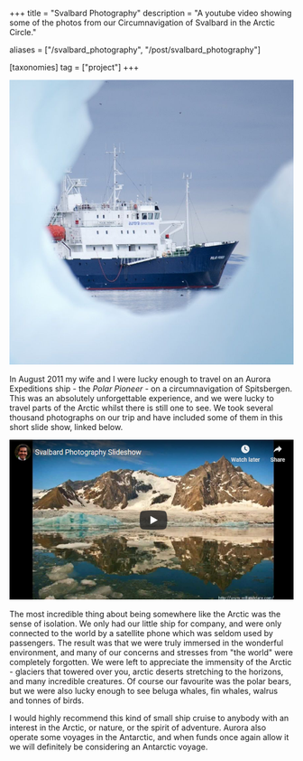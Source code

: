 +++
title = "Svalbard Photography"
description = "A youtube video showing some of the photos from our Circumnavigation of Svalbard in the Arctic Circle."

aliases = ["/svalbard_photography", "/post/svalbard_photography"]

[taxonomies]
tag = ["project"]
+++

![The Polar Pioneer, Svalbard 2011](svalbard_header.jpg)

In August 2011 my wife and I were lucky enough to travel on an Aurora
Expeditions ship - the *Polar Pioneer* - on a circumnavigation of Spitsbergen.
This was an absolutely unforgettable experience, and we were lucky to travel
parts of the Arctic whilst there is still one to see. We took several thousand
photographs on our trip and have included some of them in this short slide show,
linked below.

[![Svalbard Photograph Slideshow link](svalbard_youtube_splash.png)](https://youtu.be/gMbyqPFETMk)

The most incredible thing about being somewhere like the Arctic was the sense of isolation. We only had our little ship for company, and were only connected to the world by a satellite phone which was seldom used by passengers. The result was that we were truly immersed in the wonderful environment, and many of our concerns and stresses from "the world" were completely forgotten. We were left to appreciate the immensity of the Arctic - glaciers that towered over you, arctic deserts stretching to the horizons, and many incredible creatures. Of course our favourite was the polar bears, but we were also lucky enough to see beluga whales, fin whales, walrus and tonnes of birds.

I would highly recommend this kind of small ship cruise to anybody with an interest in the Arctic, or nature, or the spirit of adventure. Aurora also operate some voyages in the Antarctic, and when funds once again allow it we will definitely be considering an Antarctic voyage.
